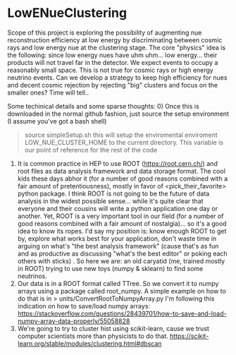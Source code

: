 # LowENueClustering
Scope of this project is exploring the possibility of augmenting nue reconstruction efficiency at low energy by discriminating between cosmic rays and low energy nue at the clustering stage.
The core "physics" idea is the following: since low energy nues have uhm uhm... low energy... their products will not travel far in the detector. We expect events to occupy a reasonably small space. This is not true for cosmic rays or high energy neutrino events. 
Can we develop a strategy to keep high efficiency for nues and decent cosmic rejection by rejecting "big" clusters and focus on the smaller ones? Time will tell..


Some techinical details and some sparse thoughts:
0) Once this is downloaded in the normal github fashion, just source the setup environment (I assume you've got a bash shell)
  >  source simpleSetup.sh
this will setup the enviromental enviroment LOW_NUE_CLUSTER_HOME to the current directory. This variable is our point of reference for the rest of the code
1) It is common practice in HEP to use ROOT (https://root.cern.ch/) and root files as data analysis framework and data storage format. The cool kids these days abhor it (for a number of good reasons combined with a fair amount of pretentiousness), mostly in favor of <pick_their_favorite> python package. I think ROOT is not going to be the future of data analysis in the widest possible sense... while it's quite clear that everyone and their cousins will write a python application one day or another. Yet, ROOT is a very important tool in our field (for a number of good reasons combined with a fair amount of nostalgia)... so it's a good idea to know its ropes.  I'd say my position is: know enough ROOT to get by, explore what works best for your application, don't waste time in arguing on what's "the best analysis framework" (cause that's as fun and as productive as discussing "what's the best editor" or poking each others with sticks) . So here we are: an old caryatid (me, trained mostly in ROOT) trying to use new toys (numpy & sklearn) to find some neutrinos.
2) Our data is in a ROOT format called TTree. So we convert it to numpy arrays using a package called root_numpy. 
A simple example on how to do that is in >  units/ConvertRootToNumpyArray.py 
I'm following this indication on how to save/load numpy arrays: https://stackoverflow.com/questions/28439701/how-to-save-and-load-numpy-array-data-properly/55058828
3) We're going to try to cluster hist using scikit-learn, cause we trust computer scientists more than physicists to do that. https://scikit-learn.org/stable/modules/clustering.html#dbscan
